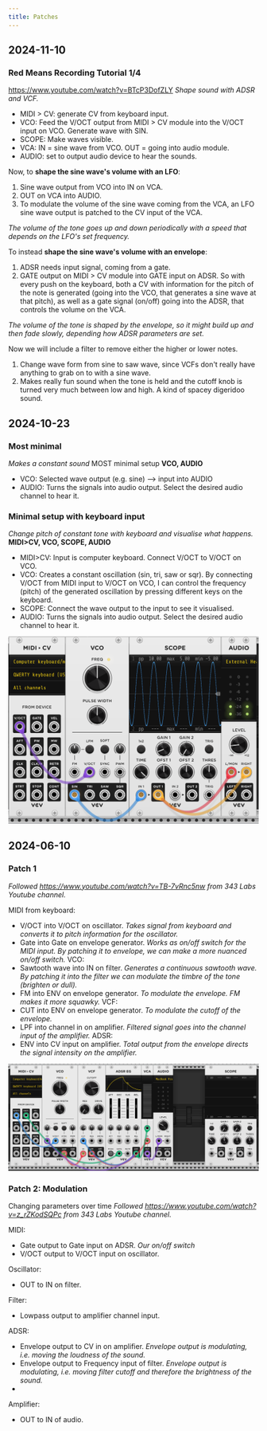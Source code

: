 ```yaml
---
title: Patches
---
```



## 2024-11-10
### Red Means Recording Tutorial 1/4
https://www.youtube.com/watch?v=BTcP3DofZLY
_Shape sound with ADSR and VCF._

- MIDI > CV: generate CV from keyboard input.
- VCO: Feed the V/OCT output from MIDI > CV module into the V/OCT input on VCO. Generate wave with SIN. 
- SCOPE: Make waves visible.
- VCA: IN = sine wave from VCO. OUT = going into audio module.
- AUDIO: set to output audio device to hear the sounds. 

Now, to **shape the sine wave's volume with an LFO**:
1. Sine wave output from VCO into IN on VCA.
2. OUT on VCA into AUDIO.
3. To modulate the volume of the sine wave coming from the VCA, an LFO sine wave output is patched to the CV input of the VCA. 

_The volume of the tone goes up and down periodically with a speed that depends on the LFO's set frequency._

To instead **shape the sine wave's volume with an envelope**:
1. ADSR needs input signal, coming from a gate. 
2. GATE output on MIDI > CV module into GATE input on ADSR. So with every push on the keyboard, both a CV with information for the pitch of the note is generated (going into the VCO, that generates a sine wave at that pitch), as well as a gate signal (on/off) going into the ADSR, that controls the volume on the VCA. 

_The volume of the tone is shaped by the envelope, so it might build up and then fade slowly, depending how ADSR parameters are set._

Now we will include a filter to remove either the higher or lower notes. 
1. Change wave form from sine to saw wave, since VCFs don't really have anything to grab on to with a sine wave. 
2. Makes really fun sound when the tone is held and the cutoff knob is turned very much between low and high. A kind of spacey digeridoo sound. 



## 2024-10-23
### Most minimal
_Makes a constant sound_
MOST minimal setup
**VCO, AUDIO**

- VCO: Selected wave output (e.g. sine) --> input into AUDIO
- AUDIO: Turns the signals into audio output. Select the desired audio channel to hear it. 
### Minimal setup with keyboard input
_Change pitch of constant tone with keyboard and visualise what happens._
**MIDI>CV, VCO, SCOPE, AUDIO**

- MIDI>CV: Input is computer keyboard. Connect V/OCT to V/OCT on VCO.
- VCO: Creates a constant oscillation (sin, tri, saw or sqr). By connecting V/OCT from MIDI input to V/OCT on VCO, I can control the frequency (pitch) of the generated oscillation by pressing different keys on the keyboard.
- SCOPE: Connect the wave output to the input to see it visualised.
- AUDIO: Turns the signals into audio output. Select the desired audio channel to hear it. 

![](projects/attachments/Pasted%20image%2020241110100701.png)

## 2024-06-10 
### Patch 1
_Followed https://www.youtube.com/watch?v=TB-7vRnc5nw from 343 Labs Youtube channel._

MIDI from keyboard: 
- V/OCT into V/OCT on oscillator. _Takes signal from keyboard and converts it to pitch information for the oscillator._
- Gate into Gate on envelope generator. _Works as on/off switch for the MIDI input. By patching it to envelope, we can make a more nuanced on/off switch._
VCO: 
- Sawtooth wave into IN on filter. _Generates a continuous sawtooth wave. By patching it into the filter we can modulate the timbre of the tone (brighten or dull)._
- FM into ENV on envelope generator. _To modulate the envelope. FM makes it more squawky._
VCF: 
- CUT into ENV on envelope generator. _To modulate the cutoff of the envelope._ 
- LPF into channel in on amplifier. _Filtered signal goes into the channel input of the amplifier._
ADSR: 
- ENV into CV input on amplifier. _Total output from the envelope directs the signal intensity on the amplifier._

![](projects/attachments/Screenshot%202024-06-10%20at%2020.46.02.png)


### Patch 2: Modulation
Changing parameters over time
_Followed https://www.youtube.com/watch?v=z_rZKodSQPc from 343 Labs Youtube channel._

MIDI: 
- Gate output to Gate input on ADSR. _Our on/off switch_
- V/OCT output to V/OCT input on oscillator.

Oscillator: 
- OUT to IN on filter. 

Filter:
- Lowpass output to amplifier channel input. 

ADSR: 
- Envelope output to CV in on amplifier. _Envelope output is modulating, i.e. moving the loudness of the sound._
- Envelope output to Frequency input of filter. _Envelope output is modulating, i.e. moving  filter cutoff and therefore the brightness of the sound._
- 

Amplifier:
- OUT to IN of audio. 
